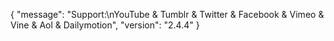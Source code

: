 {
    "message": "Support:\nYouTube & Tumblr & Twitter & Facebook & Vimeo & Vine & Aol & Dailymotion",
    "version": "2.4.4"
}